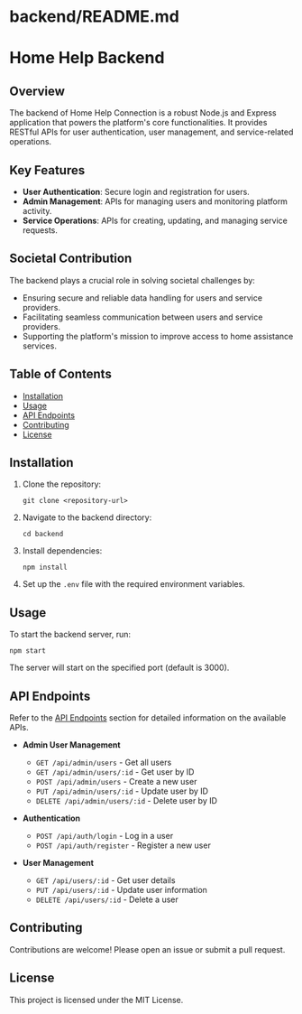 # backend/README.md

# Home Help Backend

## Overview

The backend of Home Help Connection is a robust Node.js and Express application that powers the platform's core functionalities. It provides RESTful APIs for user authentication, user management, and service-related operations.

## Key Features

- **User Authentication**: Secure login and registration for users.
- **Admin Management**: APIs for managing users and monitoring platform activity.
- **Service Operations**: APIs for creating, updating, and managing service requests.

## Societal Contribution

The backend plays a crucial role in solving societal challenges by:
- Ensuring secure and reliable data handling for users and service providers.
- Facilitating seamless communication between users and service providers.
- Supporting the platform's mission to improve access to home assistance services.

## Table of Contents

- [Installation](#installation)
- [Usage](#usage)
- [API Endpoints](#api-endpoints)
- [Contributing](#contributing)
- [License](#license)

## Installation

1. Clone the repository:
   ```
   git clone <repository-url>
   ```

2. Navigate to the backend directory:
   ```
   cd backend
   ```

3. Install dependencies:
   ```
   npm install
   ```

4. Set up the `.env` file with the required environment variables.

## Usage

To start the backend server, run:
```
npm start
```

The server will start on the specified port (default is 3000).

## API Endpoints

Refer to the [API Endpoints](#api-endpoints) section for detailed information on the available APIs.

- **Admin User Management**
  - `GET /api/admin/users` - Get all users
  - `GET /api/admin/users/:id` - Get user by ID
  - `POST /api/admin/users` - Create a new user
  - `PUT /api/admin/users/:id` - Update user by ID
  - `DELETE /api/admin/users/:id` - Delete user by ID

- **Authentication**
  - `POST /api/auth/login` - Log in a user
  - `POST /api/auth/register` - Register a new user

- **User Management**
  - `GET /api/users/:id` - Get user details
  - `PUT /api/users/:id` - Update user information
  - `DELETE /api/users/:id` - Delete a user

## Contributing

Contributions are welcome! Please open an issue or submit a pull request.

## License

This project is licensed under the MIT License.